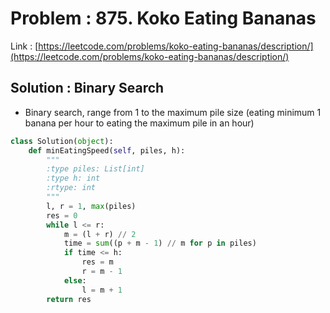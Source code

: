# Problem : 875. Koko Eating Bananas
Link : [https://leetcode.com/problems/koko-eating-bananas/description/](https://leetcode.com/problems/koko-eating-bananas/description/)

## Solution : Binary Search
- Binary search, range from 1 to the maximum pile size (eating minimum 1 banana per hour to eating the maximum pile in an hour)
```python
class Solution(object):
    def minEatingSpeed(self, piles, h):
        """
        :type piles: List[int]
        :type h: int
        :rtype: int
        """
        l, r = 1, max(piles)
        res = 0
        while l <= r:
            m = (l + r) // 2
            time = sum((p + m - 1) // m for p in piles)
            if time <= h:
                res = m
                r = m - 1
            else:
                l = m + 1
        return res
```
